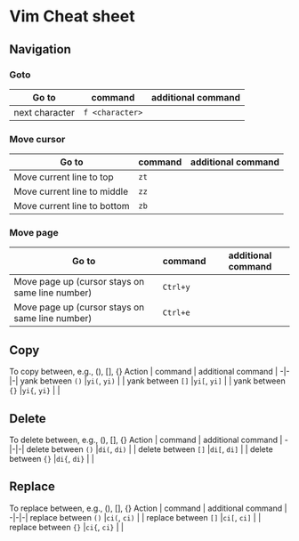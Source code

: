 # Vim Cheat sheet

## Navigation
### Goto

Go to | command | additional command |
------|---------|--------------------|
next character  | `f <character>` | | 

### Move cursor
Go to | command | additional command |
------|---------|--------------------|
Move current line to top  | `zt` | | 
Move current line to middle  | `zz` | | 
Move current line to bottom  | `zb` | | 

### Move page
Go to | command | additional command |
------|---------|--------------------|
Move page up (cursor stays on same line number) | `Ctrl+y` | | 
Move page up (cursor stays on same line number) | `Ctrl+e` | | 

## Copy
To copy between, e.g., (), [], {}
Action | command | additional command |
-|-|-|
yank between `()` |`yi(`, `yi)` | |
yank between `[]` |`yi[`, `yi]` | |
yank between `{}` |`yi{`, `yi}` | |

## Delete 
To delete between, e.g., (), [], {}
Action | command | additional command |
-|-|-|
delete between `()` |`di(`, `di)` | |
delete between `[]` |`di[`, `di]` | |
delete between `{}` |`di{`, `di}` | |

## Replace 
To replace between, e.g., (), [], {}
Action | command | additional command |
-|-|-|
replace between `()` |`ci(`, `ci)` | |
replace between `[]` |`ci[`, `ci]` | |
replace between `{}` |`ci{`, `ci}` | |
